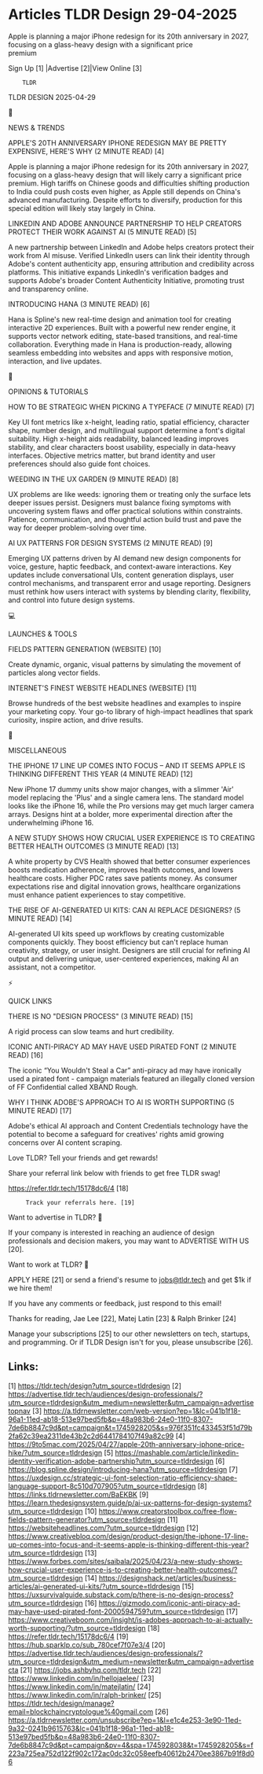 # Articles TLDR Design 29-04-2025

Apple is planning a major iPhone redesign for its 20th anniversary in
2027, focusing on a glass-heavy design with a significant price
premium ‌ ‌ ‌ ‌ ‌ ‌ ‌ ‌ ‌ ‌ ‌ ‌ ‌ ‌ ‌ ‌ ‌ ‌ ‌ ‌ ‌ ‌ ‌ ‌ ‌ ‌  ‌ ‌ ‌ ‌ ‌ ‌ ‌ ‌ ‌ ‌ ‌ ‌ ‌ ‌ ‌ ‌ ‌ ‌ ‌ ‌ ‌ ‌ ‌ ‌ ‌ ‌ 


 Sign Up [1] |Advertise [2]|View Online [3] 

		TLDR 

TLDR DESIGN 2025-04-29

📱 

NEWS & TRENDS

 APPLE'S 20TH ANNIVERSARY IPHONE REDESIGN MAY BE PRETTY EXPENSIVE,
HERE'S WHY (2 MINUTE READ) [4] 

 Apple is planning a major iPhone redesign for its 20th anniversary in
2027, focusing on a glass-heavy design that will likely carry a
significant price premium. High tariffs on Chinese goods and
difficulties shifting production to India could push costs even
higher, as Apple still depends on China's advanced manufacturing.
Despite efforts to diversify, production for this special edition will
likely stay largely in China. 

 LINKEDIN AND ADOBE ANNOUNCE PARTNERSHIP TO HELP CREATORS PROTECT
THEIR WORK AGAINST AI (5 MINUTE READ) [5] 

 A new partnership between LinkedIn and Adobe helps creators protect
their work from AI misuse. Verified LinkedIn users can link their
identity through Adobe's content authenticity app, ensuring
attribution and credibility across platforms. This initiative expands
LinkedIn's verification badges and supports Adobe's broader Content
Authenticity Initiative, promoting trust and transparency online. 

 INTRODUCING HANA (3 MINUTE READ) [6] 

 Hana is Spline's new real-time design and animation tool for creating
interactive 2D experiences. Built with a powerful new render engine,
it supports vector network editing, state-based transitions, and
real-time collaboration. Everything made in Hana is production-ready,
allowing seamless embedding into websites and apps with responsive
motion, interaction, and live updates. 

🚀 

OPINIONS & TUTORIALS

 HOW TO BE STRATEGIC WHEN PICKING A TYPEFACE (7 MINUTE READ) [7] 

 Key UI font metrics like x-height, leading ratio, spatial efficiency,
character shape, number design, and multilingual support determine a
font's digital suitability. High x-height aids readability, balanced
leading improves stability, and clear characters boost usability,
especially in data-heavy interfaces. Objective metrics matter, but
brand identity and user preferences should also guide font choices. 

 WEEDING IN THE UX GARDEN (9 MINUTE READ) [8] 

 UX problems are like weeds: ignoring them or treating only the
surface lets deeper issues persist. Designers must balance fixing
symptoms with uncovering system flaws and offer practical solutions
within constraints. Patience, communication, and thoughtful action
build trust and pave the way for deeper problem-solving over time. 

 AI UX PATTERNS FOR DESIGN SYSTEMS (2 MINUTE READ) [9] 

 Emerging UX patterns driven by AI demand new design components for
voice, gesture, haptic feedback, and context-aware interactions. Key
updates include conversational UIs, content generation displays, user
control mechanisms, and transparent error and usage reporting.
Designers must rethink how users interact with systems by blending
clarity, flexibility, and control into future design systems. 

💻 

LAUNCHES & TOOLS

 FIELDS PATTERN GENERATION (WEBSITE) [10] 

 Create dynamic, organic, visual patterns by simulating the movement
of particles along vector fields. 

 INTERNET'S FINEST WEBSITE HEADLINES (WEBSITE) [11] 

 Browse hundreds of the best website headlines and examples to inspire
your marketing copy. Your go-to library of high-impact headlines that
spark curiosity, inspire action, and drive results. 

🎁 

MISCELLANEOUS

 THE IPHONE 17 LINE UP COMES INTO FOCUS – AND IT SEEMS APPLE IS
THINKING DIFFERENT THIS YEAR (4 MINUTE READ) [12] 

 New iPhone 17 dummy units show major changes, with a slimmer 'Air'
model replacing the 'Plus' and a single camera lens. The standard
model looks like the iPhone 16, while the Pro versions may get much
larger camera arrays. Designs hint at a bolder, more experimental
direction after the underwhelming iPhone 16. 

 A NEW STUDY SHOWS HOW CRUCIAL USER EXPERIENCE IS TO CREATING BETTER
HEALTH OUTCOMES (3 MINUTE READ) [13] 

 A white property by CVS Health showed that better consumer
experiences boosts medication adherence, improves health outcomes, and
lowers healthcare costs. Higher PDC rates save patients money. As
consumer expectations rise and digital innovation grows, healthcare
organizations must enhance patient experiences to stay competitive. 

 THE RISE OF AI-GENERATED UI KITS: CAN AI REPLACE DESIGNERS? (5 MINUTE
READ) [14] 

 AI-generated UI kits speed up workflows by creating customizable
components quickly. They boost efficiency but can't replace human
creativity, strategy, or user insight. Designers are still crucial for
refining AI output and delivering unique, user-centered experiences,
making AI an assistant, not a competitor. 

⚡ 

QUICK LINKS

 THERE IS NO "DESIGN PROCESS" (3 MINUTE READ) [15] 

 A rigid process can slow teams and hurt credibility. 

 ICONIC ANTI-PIRACY AD MAY HAVE USED PIRATED FONT (2 MINUTE READ) [16]


 The iconic “You Wouldn't Steal a Car” anti-piracy ad may have
ironically used a pirated font - campaign materials featured an
illegally cloned version of FF Confidential called XBAND Rough. 

 WHY I THINK ADOBE'S APPROACH TO AI IS WORTH SUPPORTING (5 MINUTE
READ) [17] 

 Adobe's ethical AI approach and Content Credentials technology have
the potential to become a safeguard for creatives' rights amid growing
concerns over AI content scraping. 

Love TLDR? Tell your friends and get rewards!

 Share your referral link below with friends to get free TLDR swag! 

 https://refer.tldr.tech/15178dc6/4 [18] 

		 Track your referrals here. [19] 

Want to advertise in TLDR? 📰

 If your company is interested in reaching an audience of design
professionals and decision makers, you may want to ADVERTISE WITH US
[20]. 

Want to work at TLDR? 💼

 APPLY HERE [21] or send a friend's resume to jobs@tldr.tech and get
$1k if we hire them! 

 If you have any comments or feedback, just respond to this email! 

Thanks for reading, 
Jae Lee [22], Matej Latin [23] & Ralph Brinker [24] 

 Manage your subscriptions [25] to our other newsletters on tech,
startups, and programming. Or if TLDR Design isn't for you, please
unsubscribe [26]. 

 

Links:
------
[1] https://tldr.tech/design?utm_source=tldrdesign
[2] https://advertise.tldr.tech/audiences/design-professionals/?utm_source=tldrdesign&utm_medium=newsletter&utm_campaign=advertisetopnav
[3] https://a.tldrnewsletter.com/web-version?ep=1&lc=041b1f18-96a1-11ed-ab18-513e97bed5fb&p=48a983b6-24e0-11f0-8307-7de6b8847c9d&pt=campaign&t=1745928205&s=976f351fc433453f51d79b2fa62c39ea2311de43b2c2d6441784107f49a82c99
[4] https://9to5mac.com/2025/04/27/apple-20th-anniversary-iphone-price-hike/?utm_source=tldrdesign
[5] https://mashable.com/article/linkedin-identity-verification-adobe-partnership?utm_source=tldrdesign
[6] https://blog.spline.design/introducing-hana?utm_source=tldrdesign
[7] https://uxdesign.cc/strategic-ui-font-selection-ratio-efficiency-shape-language-support-8c510d707905?utm_source=tldrdesign
[8] https://links.tldrnewsletter.com/BaEKBK
[9] https://learn.thedesignsystem.guide/p/ai-ux-patterns-for-design-systems?utm_source=tldrdesign
[10] https://www.creatorstoolbox.co/free-flow-fields-pattern-generator?utm_source=tldrdesign
[11] https://websiteheadlines.com/?utm_source=tldrdesign
[12] https://www.creativebloq.com/design/product-design/the-iphone-17-line-up-comes-into-focus-and-it-seems-apple-is-thinking-different-this-year?utm_source=tldrdesign
[13] https://www.forbes.com/sites/saibala/2025/04/23/a-new-study-shows-how-crucial-user-experience-is-to-creating-better-health-outcomes/?utm_source=tldrdesign
[14] https://designshack.net/articles/business-articles/ai-generated-ui-kits/?utm_source=tldrdesign
[15] https://uxsurvivalguide.substack.com/p/there-is-no-design-process?utm_source=tldrdesign
[16] https://gizmodo.com/iconic-anti-piracy-ad-may-have-used-pirated-font-2000594759?utm_source=tldrdesign
[17] https://www.creativeboom.com/insight/is-adobes-approach-to-ai-actually-worth-supporting/?utm_source=tldrdesign
[18] https://refer.tldr.tech/15178dc6/4
[19] https://hub.sparklp.co/sub_780cef7f07e3/4
[20] https://advertise.tldr.tech/audiences/design-professionals/?utm_source=tldrdesign&utm_medium=newsletter&utm_campaign=advertisecta
[21] https://jobs.ashbyhq.com/tldr.tech
[22] https://www.linkedin.com/in/hellojaelee/
[23] https://www.linkedin.com/in/matejlatin/
[24] https://www.linkedin.com/in/ralph-brinker/
[25] https://tldr.tech/design/manage?email=blockchaincryptologue%40gmail.com
[26] https://a.tldrnewsletter.com/unsubscribe?ep=1&l=e1c4e253-3e90-11ed-9a32-0241b9615763&lc=041b1f18-96a1-11ed-ab18-513e97bed5fb&p=48a983b6-24e0-11f0-8307-7de6b8847c9d&pt=campaign&pv=4&spa=1745928038&t=1745928205&s=f223a725ea752d122f902c172ac0dc32c058eefb40612b2470ee3867b91f8d06